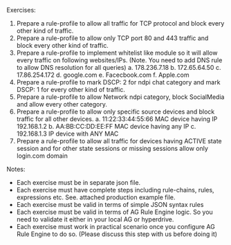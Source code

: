 Exercises:
1)	Prepare a rule-profile to allow all traffic for TCP protocol and block every other kind of traffic.
2)	Prepare a rule-profile to allow only TCP port 80 and 443 traffic and block every other kind of traffic.
3)	Prepare a rule-profile to implement whitelist like module so it will allow every traffic on following websites/IPs. (Note. You need to add DNS rule to allow DNS resolution for all queries)
  a.	178.236.7.18
  b.	172.65.64.50
  c.	17.86.254.172
  d.	google.com
  e.	Facecbook.com
  f.	Apple.com
4)	Prepare a rule-profile to mark DSCP: 2 for ndpi chat category and mark DSCP: 1 for every other kind of traffic.
5)	Prepare a rule-profile to allow Network ndpi category, block SocialMedia and allow every other category.
6)	Prepare a rule-profile to allow only specific source devices and block traffic for all other devices.
  a.	11:22:33:44:55:66 MAC device having IP 192.168.1.2
  b.	AA:BB:CC:DD:EE:FF MAC device having any IP
  c.	192.168.1.3 IP device with ANY MAC
7)	Prepare a rule-profile to allow all traffic for devices having ACTIVE state session and for other state sessions or missing sessions allow only login.com domain

Notes: 
-	Each exercise must be in separate json file.
-	Each exercise must have complete steps including rule-chains, rules, expressions etc. See. attached production example file. 
-	Each exercise must be valid in terms of simple JSON syntax rules
-	Each exercise must be valid in terms of AG Rule Engine logic. So you need to validate it either in your local AG or hyperdrive.
-	Each exercise must work in practical scenario once you configure AG Rule Engine to do so. (Please discuss this step with us before doing it)
